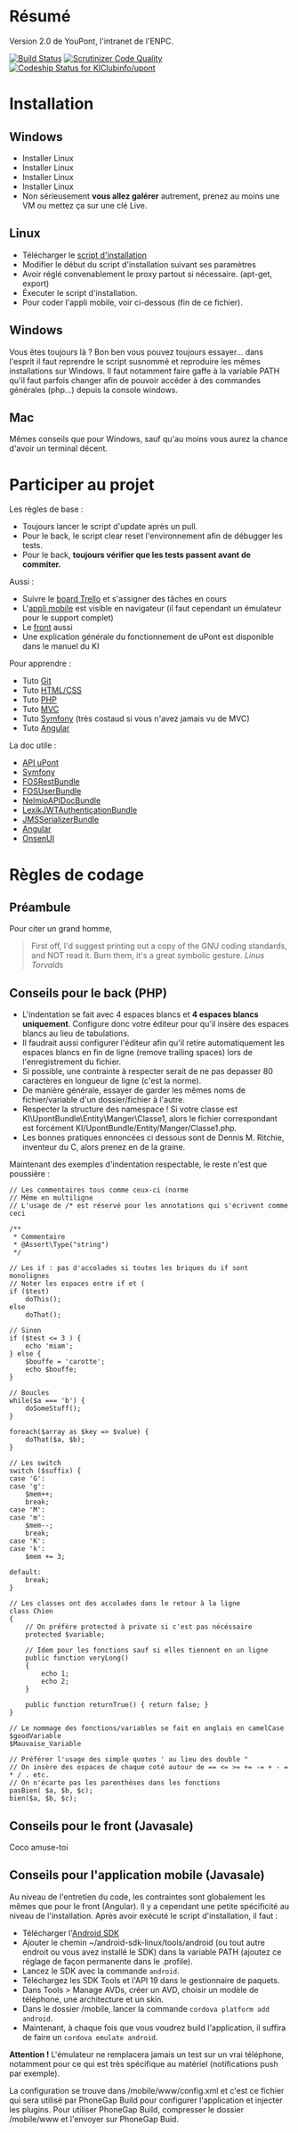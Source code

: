 Résumé
======

Version 2.0 de YouPont, l'intranet de l'ENPC.

[![Build Status](https://scrutinizer-ci.com/g/KIClubinfo/upont/badges/build.png?b=master)](https://scrutinizer-ci.com/g/KIClubinfo/upont/build-status/master)
[![Scrutinizer Code Quality](https://scrutinizer-ci.com/g/KIClubinfo/upont/badges/quality-score.png?b=master)](https://scrutinizer-ci.com/g/KIClubinfo/upont/?branch=master)
[![Codeship Status for KIClubinfo/upont](https://codeship.com/projects/afc79d00-982e-0132-79b1-36ce558856a0/status?branch=master)](https://codeship.com/projects/63332)

Installation
============

Windows
-------

- Installer Linux
- Installer Linux
- Installer Linux
- Installer Linux
- Non sérieusement **vous allez galérer** autrement, prenez au moins une VM ou mettez ça sur une clé Live.

Linux
-----

- Télécharger le [script d'installation](https://raw.githubusercontent.com/KIClubinfo/upont/master/install.sh)
- Modifier le début du script d'installation suivant ses paramètres
- Avoir réglé convenablement le proxy partout si nécessaire. (apt-get, export)
- Éxecuter le script d'installation.
- Pour coder l'appli mobile, voir ci-dessous (fin de ce fichier).

Windows
-------

Vous êtes toujours là ?
Bon ben vous pouvez toujours essayer... dans l'esprit il faut reprendre le script susnommé et reproduire les mêmes installations sur Windows. Il faut notamment faire gaffe à la variable PATH qu'il faut parfois changer afin de pouvoir accéder à des commandes générales (php...) depuis la console windows.

Mac
-------

Mêmes conseils que pour Windows, sauf qu'au moins vous aurez la chance d'avoir un terminal décent.


Participer au projet
====================

Les règles de base :

- Toujours lancer le script d'update après un pull.
- Pour le back, le script clear reset l'environnement afin de débugger les tests.
- Pour le back, **toujours vérifier que les tests passent avant de commiter.**


Aussi :

- Suivre le [board Trello](https://trello.com/b/a7pIk6zk/youpont) et s'assigner des tâches en cours
- L'[appli mobile](http://upont.enpc.fr/mobile/) est visible en navigateur (il faut cependant un émulateur pour le support complet)
- Le [front](http://upont.enpc.fr/front/) aussi
- Une explication générale du fonctionnement de uPont est disponible dans le manuel du KI


Pour apprendre :

- Tuto [Git](http://openclassrooms.com/courses/gerez-vos-codes-source-avec-git)
- Tuto [HTML/CSS](http://openclassrooms.com/courses/apprenez-a-creer-votre-site-web-avec-html5-et-css3)
- Tuto [PHP](http://openclassrooms.com/courses/concevez-votre-site-web-avec-php-et-mysql)
- Tuto [MVC](http://openclassrooms.com/courses/concevez-votre-site-web-avec-php-et-mysql/organiser-son-code-selon-l-architecture-mvc)
- Tuto [Symfony](http://openclassrooms.com/courses/developpez-votre-site-web-avec-le-framework-symfony2) (très costaud si vous n'avez jamais vu de MVC)
- Tuto [Angular](http://openclassrooms.com/courses/angular-js)


La doc utile :

- [API uPont](http://upont.enpc.fr/api/)
- [Symfony](http://symfony.com/doc/current/index.html)
- [FOSRestBundle](http://symfony.com/doc/master/bundles/FOSRestBundle/index.html)
- [FOSUserBundle](https://github.com/FriendsOfSymfony/FOSUserBundle/blob/master/Resources/doc/index.md)
- [NelmioAPIDocBundle](https://github.com/nelmio/NelmioApiDocBundle/blob/master/Resources/doc/index.md)
- [LexikJWTAuthenticationBundle](https://github.com/lexik/LexikJWTAuthenticationBundle/blob/master/Resources/doc/index.md)
- [JMSSerializerBundle](http://jmsyst.com/bundles/JMSSerializerBundle)
- [Angular](https://docs.angularjs.org/api)
- [OnsenUI](http://onsen.io/guide/overview.html)


Règles de codage
================


Préambule
---------

Pour citer un grand homme,
> First off, I'd suggest printing out a copy of the GNU coding standards, and NOT read it.  Burn them, it's a great symbolic gesture. *Linus Torvalds*


Conseils pour le back (PHP)
---------------------------

- L'indentation se fait avec 4 espaces blancs et **4 espaces blancs uniquement**. Configure donc votre éditeur pour qu'il insère des espaces blancs au lieu de tabulations.
- Il faudrait aussi configurer l'éditeur afin qu'il retire automatiquement les espaces blancs en fin de ligne (remove trailing spaces) lors de l'enregistrement du fichier.
- Si possible, une contrainte à respecter serait de ne pas depasser 80 caractères en longueur de ligne (c'est la norme).
- De manière générale, essayer de garder les mêmes noms de fichier/variable d'un dossier/fichier à l'autre.
- Respecter la structure des namespace ! Si votre classe est KI\UpontBundle\Entity\Manger\Classe1, alors le fichier correspondant est forcément KI/UpontBundle/Entity/Manger/Classe1.php.
- Les bonnes pratiques ennoncées ci dessous sont de Dennis M. Ritchie, inventeur du C, alors prenez en de la graine.


Maintenant des exemples d'indentation respectable, le reste n'est que poussière :

    // Les commentaires tous comme ceux-ci (norme
    // Même en multiligne
    // L'usage de /* est réservé pour les annotations qui s'écrivent comme ceci

    /**
     * Commentaire
     * @Assert\Type("string")
     */

    // Les if : pas d'accolades si toutes les briques du if sont monolignes
    // Noter les espaces entre if et (
    if ($test)
        doThis();
    else
        doThat();

    // Sinon
    if ($test <= 3 ) {
        echo 'miam';
    } else {
        $bouffe = 'carotte';
        echo $bouffe;
    }

    // Boucles
    while($a === 'b') {
        doSomeStuff();
    }

    foreach($array as $key => $value) {
        doThat($a, $b);
    }

    // Les switch
    switch ($suffix) {
    case 'G':
    case 'g':
        $mem++;
        break;
    case 'M':
    case 'm':
        $mem--;
        break;
    case 'K':
    case 'k':
        $mem += 3;

    default:
        break;
    }

    // Les classes ont des accolades dans le retour à la ligne
    class Chien
    {
        // On préfère protected à private si c'est pas nécéssaire
        protected $variable;

        // Idem pour les fonctions sauf si elles tiennent en un ligne
        public function veryLong()
        {
            echo 1;
            echo 2;
        }

        public function returnTrue() { return false; }
    }

    // Le nommage des fonctions/variables se fait en anglais en camelCase
    $goodVariable
    $Mauvaise_Variable

    // Préférer l'usage des simple quotes ' au lieu des double "
    // On insère des espaces de chaque coté autour de == <= >= += -= + - = * / . etc.
    // On n'écarte pas les parenthèses dans les fonctions
    pasBien( $a, $b, $c);
    bien($a, $b, $c);



Conseils pour le front (Javasale)
---------------------------------

Coco amuse-toi


Conseils pour l'application mobile (Javasale)
---------------------------------------------

Au niveau de l'entretien du code, les contraintes sont globalement les mêmes que pour le front (Angular).
Il y a cependant une petite spécificité au niveau de l'installation.
Après avoir exécuté le script d'installation, il faut :

- Télécharger l'[Android SDK](http://developer.android.com/sdk/installing/index.html?pkg=tools)
- Ajouter le chemin ~/android-sdk-linux/tools/android (ou tout autre endroit ou vous avez installé le SDK) dans la variable PATH (ajoutez ce réglage de façon permanente dans le .profile).
- Lancez le SDK avec la commande `android`.
- Téléchargez les SDK Tools et l'API 19 dans le gestionnaire de paquets.
- Dans Tools > Manage AVDs, créer un AVD, choisir un modèle de téléphone, une architecture et un skin.
- Dans le dossier /mobile, lancer la commande `cordova platform add android`.
- Maintenant, à chaque fois que vous voudrez build l'application, il suffira de faire un `cordova emulate android`.

**Attention !** L'émulateur ne remplacera jamais un test sur un vrai téléphone, notamment pour ce qui est très spécifique au matériel (notifications push par exemple).

La configuration se trouve dans /mobile/www/config.xml et c'est ce fichier qui sera utilisé par PhoneGap Build pour configurer l'application et injecter les plugins.
Pour utiliser PhoneGap Build, compresser le dossier /mobile/www et l'envoyer sur PhoneGap Buid.
